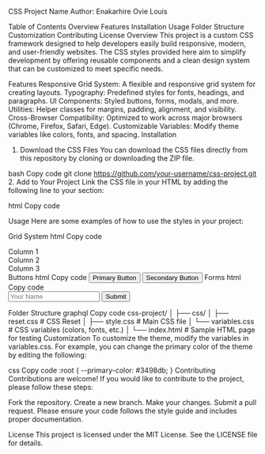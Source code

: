 CSS Project Name
Author: Enakarhire Ovie Louis

Table of Contents
Overview
Features
Installation
Usage
Folder Structure
Customization
Contributing
License
Overview
This project is a custom CSS framework designed to help developers easily build responsive, modern, and user-friendly websites. The CSS styles provided here aim to simplify development by offering reusable components and a clean design system that can be customized to meet specific needs.

Features
Responsive Grid System: A flexible and responsive grid system for creating layouts.
Typography: Predefined styles for fonts, headings, and paragraphs.
UI Components: Styled buttons, forms, modals, and more.
Utilities: Helper classes for margins, padding, alignment, and visibility.
Cross-Browser Compatibility: Optimized to work across major browsers (Chrome, Firefox, Safari, Edge).
Customizable Variables: Modify theme variables like colors, fonts, and spacing.
Installation
1. Download the CSS Files
You can download the CSS files directly from this repository by cloning or downloading the ZIP file.

bash
Copy code
git clone https://github.com/your-username/css-project.git
2. Add to Your Project
Link the CSS file in your HTML by adding the following line to your <head> section:

html
Copy code
<link rel="stylesheet" href="path/to/your/css/style.css">
Usage
Here are some examples of how to use the styles in your project:

Grid System
html
Copy code
<div class="container">
  <div class="row">
    <div class="col-4">Column 1</div>
    <div class="col-4">Column 2</div>
    <div class="col-4">Column 3</div>
  </div>
</div>
Buttons
html
Copy code
<button class="btn btn-primary">Primary Button</button>
<button class="btn btn-secondary">Secondary Button</button>
Forms
html
Copy code
<form>
  <input type="text" class="form-input" placeholder="Your Name">
  <button type="submit" class="btn btn-success">Submit</button>
</form>
Folder Structure
graphql
Copy code
css-project/
│
├── css/
│   ├── reset.css       # CSS Reset
│   ├── style.css       # Main CSS file
│   └── variables.css   # CSS variables (colors, fonts, etc.)
│
└── index.html          # Sample HTML page for testing
Customization
To customize the theme, modify the variables in variables.css. For example, you can change the primary color of the theme by editing the following:

css
Copy code
:root {
  --primary-color: #3498db;
}
Contributing
Contributions are welcome! If you would like to contribute to the project, please follow these steps:

Fork the repository.
Create a new branch.
Make your changes.
Submit a pull request.
Please ensure your code follows the style guide and includes proper documentation.

License
This project is licensed under the MIT License. See the LICENSE file for details.